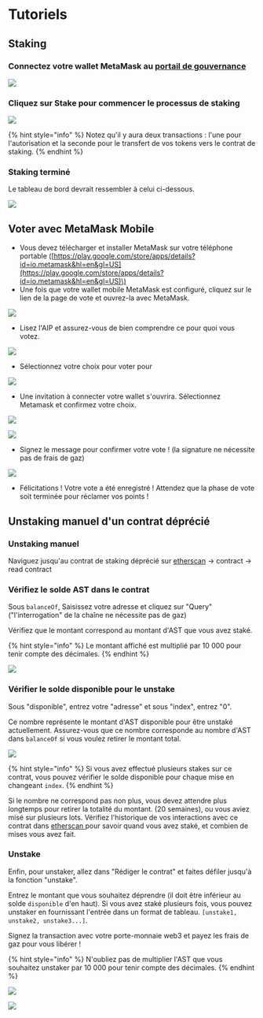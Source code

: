 # Tutoriels

## Staking

### Connectez votre wallet MetaMask au [portail de gouvernance](https://activate.codefi.network/staking/airswap/governance)

![](../.gitbook/assets/95263fbc76788410a762860763cc3aa47abab6d1.png)

### Cliquez sur Stake pour commencer le processus de staking

![](../.gitbook/assets/86accfee5ce0af6ac6310ba1a80b39e9cc104947.png)

{% hint style="info" %}
Notez qu'il y aura deux transactions : l'une pour l'autorisation et la seconde pour le transfert de vos tokens vers le contrat de staking.
{% endhint %}

### Staking terminé

Le tableau de bord devrait ressembler à celui ci-dessous.

![](../.gitbook/assets/e480f2e7f8795306a0a39bd49a772ff7e6b894df.png)

## Voter avec MetaMask Mobile

* Vous devez télécharger et installer MetaMask sur votre téléphone portable \([https://play.google.com/store/apps/details?id=io.metamask&hl=en&gl=US](https://play.google.com/store/apps/details?id=io.metamask&hl=en&gl=US)\)
* Une fois que votre wallet mobile MetaMask est configuré, cliquez sur le lien de la page de vote et ouvrez-la avec MetaMask. 

![](../.gitbook/assets/813697c84bf291b11e7acaf30db3b71041109dd5.png)

* Lisez l'AIP et assurez-vous de bien comprendre ce pour quoi vous votez. 

![](../.gitbook/assets/999955bd725bd8203dbb5eb35d797a393965ad11.png)

* Sélectionnez votre choix pour voter pour

![](../.gitbook/assets/55dff0dc8db6ec075fb0da374730564635ceb55f.png)

* Une invitation à connecter votre wallet s'ouvrira. Sélectionnez Metamask et confirmez votre choix.

![](../.gitbook/assets/8fffc2217b50d29e250e2529b2e93d556a99c740.png)

![](../.gitbook/assets/5aedf9bba1a86b5435a52a9b5b855e17927322f2.png)

* Signez le message pour confirmer votre vote ! \(la signature ne nécessite pas de frais de gaz\)

![](../.gitbook/assets/5d34fc3567ad0f4b52aae738075c526a18ae4103.png)

* Félicitations ! Votre vote a été enregistré ! Attendez que la phase de vote soit terminée pour réclamer vos points !

## Unstaking manuel d'un contrat déprécié

### Unstaking manuel

Naviguez jusqu'au contrat de staking déprécié sur [etherscan](https://etherscan.io/address/0x704c5818b574358dfb5225563852639151a943ec#readContract) -&gt; contract -&gt; read contract

### Vérifiez le solde AST dans le contrat

Sous `balanceOf`, Saisissez votre adresse et cliquez sur "Query" \("l'interrogation" de la chaîne ne nécessite pas de gaz\)

Vérifiez que le montant correspond au montant d'AST que vous avez staké.

{% hint style="info" %}
Le montant affiché est multiplié par 10 000 pour tenir compte des décimales.
{% endhint %}

![](../.gitbook/assets/manual_unstake_1.png)

### Vérifier le solde disponible pour le unstake

Sous "disponible", entrez votre "adresse" et sous "index", entrez "0".

Ce nombre représente le montant d'AST disponible pour être unstaké actuellement. Assurez-vous que ce nombre corresponde au nombre d'AST dans `balanceOf` si vous voulez retirer le montant total.

![](../.gitbook/assets/manual_unstake_2.png)

{% hint style="info" %}
Si vous avez effectué plusieurs stakes sur ce contrat, vous pouvez vérifier le solde disponible pour chaque mise en changeant `index`.
{% endhint %}

Si le nombre ne correspond pas non plus, vous devez attendre plus longtemps pour retirer la totalité du montant. \(20 semaines\), ou vous aviez misé sur plusieurs lots. Vérifiez l'historique de vos interactions avec ce contrat dans [etherscan ](https://etherscan.io/token/0x704c5818b574358dfb5225563852639151a943ec#balances)pour savoir quand vous avez staké, et combien de mises vous avez fait.

### Unstake

Enfin, pour unstaker, allez dans "Rédiger le contrat" et faites défiler jusqu'à la fonction "unstake".

Entrez le montant que vous souhaitez déprendre \(il doit être inférieur au solde `disponible` d'en haut\). Si vous avez staké plusieurs fois, vous pouvez unstaker en fournissant l'entrée dans un format de tableau. `[unstake1, unstake2, unstake3...]`.

Signez la transaction avec votre porte-monnaie web3 et payez les frais de gaz pour vous libérer !

{% hint style="info" %}
N'oubliez pas de multiplier l'AST que vous souhaitez unstaker par 10 000 pour tenir compte des décimales.
{% endhint %}

![](../.gitbook/assets/manual_unstake_3.png)

![](../.gitbook/assets/manual_unstake_4.png)


